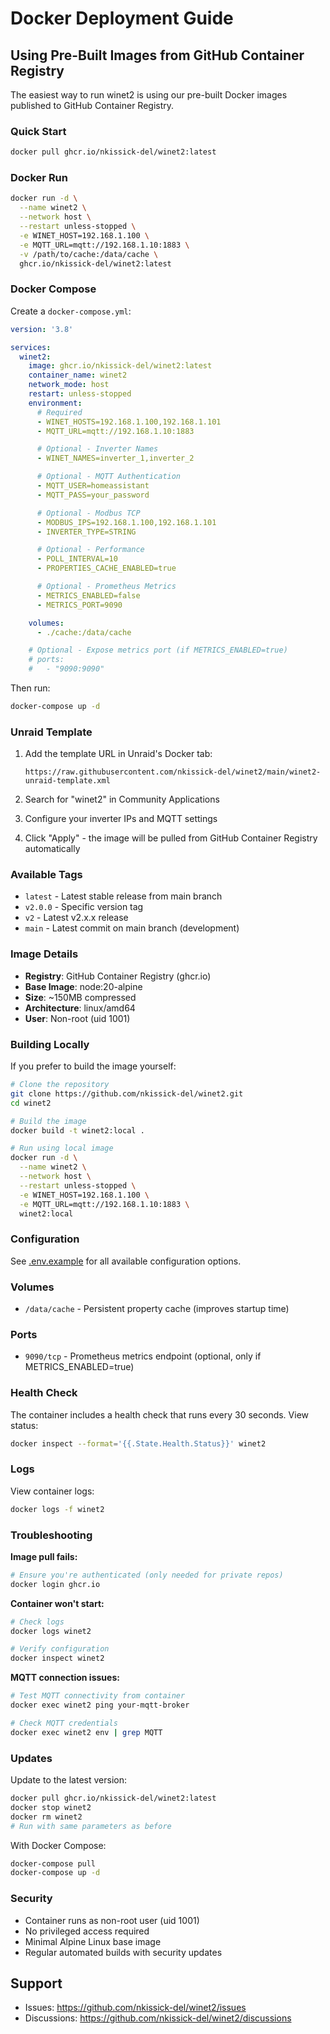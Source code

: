 # Docker Deployment Guide

## Using Pre-Built Images from GitHub Container Registry

The easiest way to run winet2 is using our pre-built Docker images published to GitHub Container Registry.

### Quick Start

```bash
docker pull ghcr.io/nkissick-del/winet2:latest
```

### Docker Run

```bash
docker run -d \
  --name winet2 \
  --network host \
  --restart unless-stopped \
  -e WINET_HOST=192.168.1.100 \
  -e MQTT_URL=mqtt://192.168.1.10:1883 \
  -v /path/to/cache:/data/cache \
  ghcr.io/nkissick-del/winet2:latest
```

### Docker Compose

Create a `docker-compose.yml`:

```yaml
version: '3.8'

services:
  winet2:
    image: ghcr.io/nkissick-del/winet2:latest
    container_name: winet2
    network_mode: host
    restart: unless-stopped
    environment:
      # Required
      - WINET_HOSTS=192.168.1.100,192.168.1.101
      - MQTT_URL=mqtt://192.168.1.10:1883

      # Optional - Inverter Names
      - WINET_NAMES=inverter_1,inverter_2

      # Optional - MQTT Authentication
      - MQTT_USER=homeassistant
      - MQTT_PASS=your_password

      # Optional - Modbus TCP
      - MODBUS_IPS=192.168.1.100,192.168.1.101
      - INVERTER_TYPE=STRING

      # Optional - Performance
      - POLL_INTERVAL=10
      - PROPERTIES_CACHE_ENABLED=true

      # Optional - Prometheus Metrics
      - METRICS_ENABLED=false
      - METRICS_PORT=9090

    volumes:
      - ./cache:/data/cache

    # Optional - Expose metrics port (if METRICS_ENABLED=true)
    # ports:
    #   - "9090:9090"
```

Then run:
```bash
docker-compose up -d
```

### Unraid Template

1. Add the template URL in Unraid's Docker tab:
   ```
   https://raw.githubusercontent.com/nkissick-del/winet2/main/winet2-unraid-template.xml
   ```

2. Search for "winet2" in Community Applications

3. Configure your inverter IPs and MQTT settings

4. Click "Apply" - the image will be pulled from GitHub Container Registry automatically

### Available Tags

- `latest` - Latest stable release from main branch
- `v2.0.0` - Specific version tag
- `v2` - Latest v2.x.x release
- `main` - Latest commit on main branch (development)

### Image Details

- **Registry**: GitHub Container Registry (ghcr.io)
- **Base Image**: node:20-alpine
- **Size**: ~150MB compressed
- **Architecture**: linux/amd64
- **User**: Non-root (uid 1001)

### Building Locally

If you prefer to build the image yourself:

```bash
# Clone the repository
git clone https://github.com/nkissick-del/winet2.git
cd winet2

# Build the image
docker build -t winet2:local .

# Run using local image
docker run -d \
  --name winet2 \
  --network host \
  --restart unless-stopped \
  -e WINET_HOST=192.168.1.100 \
  -e MQTT_URL=mqtt://192.168.1.10:1883 \
  winet2:local
```

### Configuration

See [.env.example](.env.example) for all available configuration options.

### Volumes

- `/data/cache` - Persistent property cache (improves startup time)

### Ports

- `9090/tcp` - Prometheus metrics endpoint (optional, only if METRICS_ENABLED=true)

### Health Check

The container includes a health check that runs every 30 seconds. View status:

```bash
docker inspect --format='{{.State.Health.Status}}' winet2
```

### Logs

View container logs:

```bash
docker logs -f winet2
```

### Troubleshooting

**Image pull fails:**
```bash
# Ensure you're authenticated (only needed for private repos)
docker login ghcr.io
```

**Container won't start:**
```bash
# Check logs
docker logs winet2

# Verify configuration
docker inspect winet2
```

**MQTT connection issues:**
```bash
# Test MQTT connectivity from container
docker exec winet2 ping your-mqtt-broker

# Check MQTT credentials
docker exec winet2 env | grep MQTT
```

### Updates

Update to the latest version:

```bash
docker pull ghcr.io/nkissick-del/winet2:latest
docker stop winet2
docker rm winet2
# Run with same parameters as before
```

With Docker Compose:
```bash
docker-compose pull
docker-compose up -d
```

### Security

- Container runs as non-root user (uid 1001)
- No privileged access required
- Minimal Alpine Linux base image
- Regular automated builds with security updates

## Support

- Issues: https://github.com/nkissick-del/winet2/issues
- Discussions: https://github.com/nkissick-del/winet2/discussions

